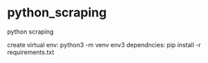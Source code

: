 # python_scraping
python scraping

create virtual env: python3 -m venv env3
dependncies: pip install -r requirements.txt
